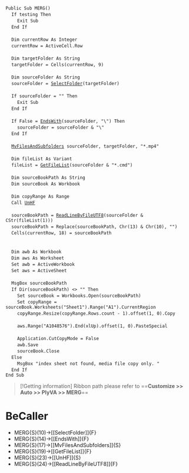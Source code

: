 &nbsp;  &nbsp;  &nbsp;  &nbsp;  
`Public Sub MERG()`  
&nbsp;&nbsp;&nbsp;&nbsp;`If testing Then`  
&nbsp;&nbsp;&nbsp;&nbsp;&nbsp;&nbsp;&nbsp;&nbsp;`Exit Sub`  
&nbsp;&nbsp;&nbsp;&nbsp;`End If`  
&nbsp;  &nbsp;  &nbsp;  &nbsp;  
&nbsp;&nbsp;&nbsp;&nbsp;`Dim currentRow As Integer`  
&nbsp;&nbsp;&nbsp;&nbsp;`currentRow = ActiveCell.Row`  
&nbsp;  &nbsp;  &nbsp;  &nbsp;  
&nbsp;&nbsp;&nbsp;&nbsp;`Dim targetFolder As String`  
&nbsp;&nbsp;&nbsp;&nbsp;`targetFolder = Cells(currentRow, 9)`  
&nbsp;  &nbsp;  &nbsp;  &nbsp;  
&nbsp;&nbsp;&nbsp;&nbsp;`Dim sourceFolder As String`  
&nbsp;&nbsp;&nbsp;&nbsp;`sourceFolder = `[`SelectFolder`](SelectFolder)`(targetFolder)`  
&nbsp;  &nbsp;  &nbsp;  &nbsp;  
&nbsp;&nbsp;&nbsp;&nbsp;`If sourceFolder = "" Then`  
&nbsp;&nbsp;&nbsp;&nbsp;&nbsp;&nbsp;&nbsp;&nbsp;`Exit Sub`  
&nbsp;&nbsp;&nbsp;&nbsp;`End If`  
&nbsp;  &nbsp;  &nbsp;  &nbsp;  
&nbsp;&nbsp;&nbsp;&nbsp;`If False = `[`EndsWith`](EndsWith)`(sourceFolder, "\") Then`  
&nbsp;&nbsp;&nbsp;&nbsp;&nbsp;&nbsp;&nbsp;&nbsp;`sourceFolder = sourceFolder & "\"`  
&nbsp;&nbsp;&nbsp;&nbsp;`End If`  
&nbsp;  &nbsp;  &nbsp;  &nbsp;  
&nbsp;&nbsp;&nbsp;&nbsp;[`MvFilesAndSubfolders`](MvFilesAndSubfolders)` sourceFolder, targetFolder, "*.mp4"`  
&nbsp;  &nbsp;  &nbsp;  &nbsp;  
&nbsp;&nbsp;&nbsp;&nbsp;`Dim fileList As Variant`  
&nbsp;&nbsp;&nbsp;&nbsp;`fileList = `[`GetFileList`](GetFileList)`(sourceFolder & "*.cmd")`  
&nbsp;  &nbsp;  &nbsp;  &nbsp;  
&nbsp;&nbsp;&nbsp;&nbsp;`Dim sourceBookPath As String`  
&nbsp;&nbsp;&nbsp;&nbsp;`Dim sourceBook As Workbook`  
&nbsp;  &nbsp;  &nbsp;  &nbsp;  
&nbsp;&nbsp;&nbsp;&nbsp;`Dim copyRange As Range`  
&nbsp;&nbsp;&nbsp;&nbsp;`Call `[`UnHF`](UnHF)  
&nbsp;  &nbsp;  &nbsp;  &nbsp;  
&nbsp;&nbsp;&nbsp;&nbsp;`sourceBookPath = `[`ReadLineByFileUTF8`](ReadLineByFileUTF8)`(sourceFolder & CStr(fileList(1)))`  
&nbsp;&nbsp;&nbsp;&nbsp;`sourceBookPath = Replace(sourceBookPath, Chr(13) & Chr(10), "")`  
&nbsp;&nbsp;&nbsp;&nbsp;`Cells(currentRow, 18) = sourceBookPath`  
&nbsp;  &nbsp;  &nbsp;  &nbsp;  
&nbsp;  &nbsp;  &nbsp;  &nbsp;  
&nbsp;&nbsp;&nbsp;&nbsp;`Dim awb As Workbook`  
&nbsp;&nbsp;&nbsp;&nbsp;`Dim aws As Worksheet`  
&nbsp;&nbsp;&nbsp;&nbsp;`Set awb = ActiveWorkbook`  
&nbsp;&nbsp;&nbsp;&nbsp;`Set aws = ActiveSheet`  
&nbsp;  &nbsp;  &nbsp;  &nbsp;  
&nbsp;&nbsp;&nbsp;&nbsp;`MsgBox sourceBookPath`  
&nbsp;&nbsp;&nbsp;&nbsp;`If Dir(sourceBookPath) <> "" Then`  
&nbsp;&nbsp;&nbsp;&nbsp;&nbsp;&nbsp;&nbsp;&nbsp;`Set sourceBook = Workbooks.Open(sourceBookPath)`  
&nbsp;&nbsp;&nbsp;&nbsp;&nbsp;&nbsp;&nbsp;&nbsp;`Set copyRange = sourceBook.Worksheets("Sheet1").Range("A1").CurrentRegion`  
&nbsp;&nbsp;&nbsp;&nbsp;&nbsp;&nbsp;&nbsp;&nbsp;`copyRange.Resize(copyRange.Rows.count - 1).offset(1, 0).Copy`  
&nbsp;  &nbsp;  &nbsp;  &nbsp;  
&nbsp;&nbsp;&nbsp;&nbsp;&nbsp;&nbsp;&nbsp;&nbsp;`aws.Range("A1048576").End(xlUp).offset(1, 0).PasteSpecial`  
&nbsp;  &nbsp;  &nbsp;  &nbsp;  
&nbsp;&nbsp;&nbsp;&nbsp;&nbsp;&nbsp;&nbsp;&nbsp;`Application.CutCopyMode = False`  
&nbsp;&nbsp;&nbsp;&nbsp;&nbsp;&nbsp;&nbsp;&nbsp;`awb.Save`  
&nbsp;&nbsp;&nbsp;&nbsp;&nbsp;&nbsp;&nbsp;&nbsp;`sourceBook.Close`  
&nbsp;&nbsp;&nbsp;&nbsp;`Else`  
&nbsp;&nbsp;&nbsp;&nbsp;&nbsp;&nbsp;&nbsp;&nbsp;`MsgBox "index sheet not found, media file copy only. "`  
&nbsp;&nbsp;&nbsp;&nbsp;`End If`  
`End Sub`  


> [!Getting information]
> Ribbon path please refer to ==**Customize >> Auto >> PlyVA >> MERG**==


# BeCaller
- MERG{S}(10)->[[SelectFolder]]{F}
- MERG{S}(14)->[[EndsWith]]{F}
- MERG{S}(17)->[[MvFilesAndSubfolders]]{S}
- MERG{S}(19)->[[GetFileList]]{F}
- MERG{S}(23)->[[UnHF]]{S}
- MERG{S}(24)->[[ReadLineByFileUTF8]]{F}

